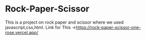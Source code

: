 # Rock-Paper-Scissor
This is a project on rock paper and scissor where we used javascript,css,html.
Link for This ->https://rock-paper-scissor-one-rose.vercel.app/
